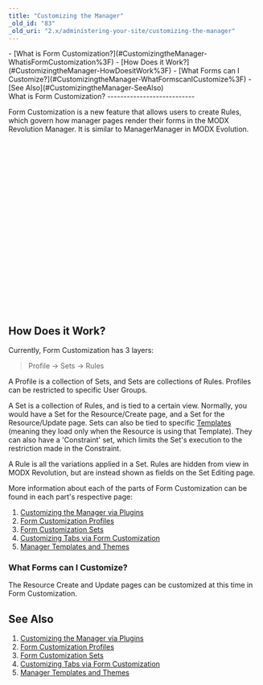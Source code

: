 ```yaml
---
title: "Customizing the Manager"
_old_id: "83"
_old_uri: "2.x/administering-your-site/customizing-the-manager"
---
```


<div>- [What is Form Customization?](#CustomizingtheManager-WhatisFormCustomization%3F)
- [How Does it Work?](#CustomizingtheManager-HowDoesitWork%3F)
  - [What Forms can I Customize?](#CustomizingtheManager-WhatFormscanICustomize%3F)
- [See Also](#CustomizingtheManager-SeeAlso)
 
</div>What is Form Customization?
---------------------------

 Form Customization is a new feature that allows users to create Rules, which govern how manager pages render their forms in the MODX Revolution Manager. It is similar to ManagerManager in MODX Evolution.

 <object height="350" width="500"><param name="movie" value="https://www.youtube.com/v/iJB_IXg7NNc&hl=en&fs=1"></param><param name="allowFullScreen" value="true"></param><param name="allowscriptaccess" value="always"></param><embed allowfullscreen="true" allowscriptaccess="always" flashvars="$flashVars" height="350" src="https://www.youtube.com/v/iJB_IXg7NNc&hl=en&fs=1" type="application/x-shockwave-flash" width="500"></embed></object>How Does it Work?
-----------------

 Currently, Form Customization has 3 layers:

> Profile -> Sets -> Rules

 A Profile is a collection of Sets, and Sets are collections of Rules. Profiles can be restricted to specific User Groups.

 A Set is a collection of Rules, and is tied to a certain view. Normally, you would have a Set for the Resource/Create page, and a Set for the Resource/Update page. Sets can also be tied to specific [Templates](making-sites-with-modx/structuring-your-site/templates "Templates") (meaning they load only when the Resource is using that Template). They can also have a 'Constraint' set, which limits the Set's execution to the restriction made in the Constraint.

 A Rule is all the variations applied in a Set. Rules are hidden from view in MODX Revolution, but are instead shown as fields on the Set Editing page.

 More information about each of the parts of Form Customization can be found in each part's respective page:

1. [Customizing the Manager via Plugins](administering-your-site/customizing-the-manager/customizing-the-manager-via-plugins)
2. [Form Customization Profiles](administering-your-site/customizing-the-manager/form-customization-profiles)
3. [Form Customization Sets](administering-your-site/customizing-the-manager/form-customization-sets)
  1. [Customizing Tabs via Form Customization](administering-your-site/customizing-the-manager/form-customization-sets/customizing-tabs-via-form-customization)
4. [Manager Templates and Themes](administering-your-site/customizing-the-manager/manager-templates-and-themes)

### What Forms can I Customize?

 The Resource Create and Update pages can be customized at this time in Form Customization.

See Also
--------

1. [Customizing the Manager via Plugins](administering-your-site/customizing-the-manager/customizing-the-manager-via-plugins)
2. [Form Customization Profiles](administering-your-site/customizing-the-manager/form-customization-profiles)
3. [Form Customization Sets](administering-your-site/customizing-the-manager/form-customization-sets)
  1. [Customizing Tabs via Form Customization](administering-your-site/customizing-the-manager/form-customization-sets/customizing-tabs-via-form-customization)
4. [Manager Templates and Themes](administering-your-site/customizing-the-manager/manager-templates-and-themes)
